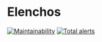 # Elenchos

[![Maintainability](https://api.codeclimate.com/v1/badges/9a136d7466cf164780f3/maintainability)](https://codeclimate.com/github/cds-snc/elenchos/maintainability) [![Total alerts](https://img.shields.io/lgtm/alerts/g/cds-snc/elenchos.svg?logo=lgtm&logoWidth=18)](https://lgtm.com/projects/g/cds-snc/elenchos/alerts/)

